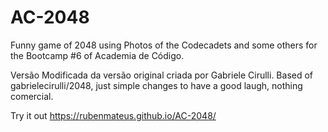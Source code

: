 # AC-2048
Funny game of 2048 using Photos of the Codecadets and some others for the Bootcamp #6 of Academia de Código.

Versão Modificada da versão original criada por Gabriele Cirulli.
Based of gabrielecirulli/2048, just simple changes to have a good laugh, nothing comercial.

Try it out https://rubenmateus.github.io/AC-2048/
